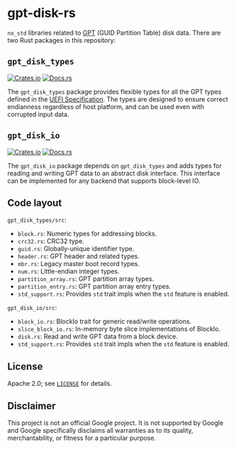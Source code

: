 # gpt-disk-rs

`no_std` libraries related to [GPT] (GUID Partition Table) disk
data. There are two Rust packages in this repository:

[GPT]: https://en.wikipedia.org/wiki/GUID_Partition_Table

## `gpt_disk_types`

[![Crates.io](https://img.shields.io/crates/v/gpt_disk_types)](https://crates.io/crates/gpt_disk_types) 
[![Docs.rs](https://docs.rs/gpt_disk_types/badge.svg)](https://docs.rs/gpt_disk_types)

The `gpt_disk_types` package provides flexible types for
all the GPT types defined in the [UEFI Specification]. The types are
designed to ensure correct endianness regardless of host platform, and
can be used even with corrupted input data.

[UEFI Specification]: https://uefi.org/specifications

## `gpt_disk_io`

[![Crates.io](https://img.shields.io/crates/v/gpt_disk_io)](https://crates.io/crates/gpt_disk_io) 
[![Docs.rs](https://docs.rs/gpt_disk_io/badge.svg)](https://docs.rs/gpt_disk_io)

The `gpt_disk_io` package depends on `gpt_disk_types` and adds types for
reading and writing GPT data to an abstract disk interface. This
interface can be implemented for any backend that supports block-level
IO.

## Code layout

`gpt_disk_types/src`:
* `block.rs`: Numeric types for addressing blocks.
* `crc32.rs`: CRC32 type.
* `guid.rs`: Globally-unique identifier type.
* `header.rs`: GPT header and related types.
* `mbr.rs`: Legacy master boot record types.
* `num.rs`: Little-endian integer types.
* `partition_array.rs`: GPT partition array types.
* `partition_entry.rs`: GPT partition array entry types.
* `std_support.rs`: Provides `std` trait impls when the `std` feature is enabled.

`gpt_disk_io/src`:
* `block_io.rs`: BlockIo trait for generic read/write operations.
* `slice_block_io.rs`: In-memory byte slice implementations of BlockIo.
* `disk.rs`: Read and write GPT data from a block device.
* `std_support.rs`: Provides `std` trait impls when the `std` feature is enabled.

## License

Apache 2.0; see [`LICENSE`](LICENSE) for details.

## Disclaimer

This project is not an official Google project. It is not supported by
Google and Google specifically disclaims all warranties as to its quality,
merchantability, or fitness for a particular purpose.
